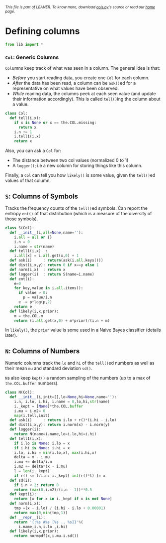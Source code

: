 
<small>_This file is part of LEANER. To know more, download [cols.py](https://github.com/ai-se/leaner/blob/master/src/cols.py)'s source or read our [home](https://github.com/ai-se/leaner) page._</small>


# Defining columns

````python
from lib import *
````

### `Col`: Generic Columns

`Col`umns keep track of what was seen in a column.
The general idea is that:

+  _Before_ you start reading data,
   you create one `Col` for each column. 
+ _After_ the data has been read, a column can be
   `ask()`ed  for a representative on what
   values have been observed.
+  _While_ reading data, the columns peek at each
   seen value (and update their information accordingly).
   This is called `tell()`ing the column about a value.

````python
class Col:
  def tell(i,x):
    if x is None or x == the.COL.missing:
      return x
    i.n += 1
    i.tell1(i,x)
    return x
````

Also, you can ask a `Col` for:

+ The distance between two col values (normalized 0 to 1)
+ A `logger()`; i.e
  a new column for storing things like this column.

Finally, a `Col` can tell you how `likely()` is some
value, given the `tell()`ed values of that column.

## `S`: Columns of Symbols

Tracks the frequency counts of the `tell()`ed symbols.
Can report the entropy `ent()` of that distribution
(which is a measure of the diversity of those symbols).

````python
class S(Col): 
  def __init__(i,all=None,name=''): 
    i.all = all or {}
    i.n = 0
    i.name = str(name)
  def tell1(i,x)  : 
    i.all[x] = i.all.get(x,0) + 1
  def ask(i)     : return(ask(i.all.keys()))
  def dist(i,x,y): return 0 if x==y else 1
  def norm(i,x)  : return x
  def logger(i)  : return S(name=i.name)
  def ent(i):
    e=0
    for key,value in i.all.items():
      if value > 0:
        p = value/i.n
      e -= p*log(p,2)
    return e
  def likely(i,x,prior):
    m = the.COL.m
    return (i.all.get(x,0) + m*prior)/(i.n + m)
````
    
In `likely()`, the `prior` value is some used in a Naive Bayes
classifier (details later).


## `N`: Columns of Numbers

Numeric columns track the `lo` and `hi` of the `tell()`ed
numbers as well as their mean `mu` and standard deviation
`sd()`.

`N`s  also keep `kept()` a random sampling
of the numbers (up to a max of `the.COL.buffer` numbers).
 
````python
class N(Col):
  def __init__(i,init=[],lo=None,hi=None,name=''):
    i.n, i.lo, i.hi, i.name = 0,lo,hi,str(name)
    i._kept = [None]*the.COL.buffer
    i.mu = i.m2= 0
    map(i.tell,init)
  def ask(i)     : return i.lo + r()*(i.hi - i.lo)
  def dist(i,x,y): return i.norm(x) - i.norm(y)
  def logger(i): 
    return N(name=i.name,lo=i.lo,hi=i.hi)
  def tell1(i,x):
    if i.lo is None: i.lo = x
    if i.hi is None: i.hi = x
    i.lo, i.hi = min(i.lo,x), max(i.hi,x)
    delta = x - i.mu
    i.mu += delta/i.n
    i.m2 += delta*(x - i.mu)
    l = len(i._kept)
    if r() <= l/i.n: i._kept[ int(r()*l) ]= x
  def sd(i):
    if i.n < 2: return 0
    return (max(0,i.m2)/(i.n - 1))**0.5
  def kept(i): 
    return [x for x in i._kept if x is not None]
  def norm(i,x):
    tmp =(x - i.lo) / (i.hi - i.lo + 0.00001)
    return max(0,min(tmp,1))
  def __repr__(i): 
    return '{:%s #%s [%s .. %s]}'%(
      i.name,i.n,i.lo ,i.hi)
  def likely(i,x,prior):
    return normpdf(x,i.mu.i.sd())
````
